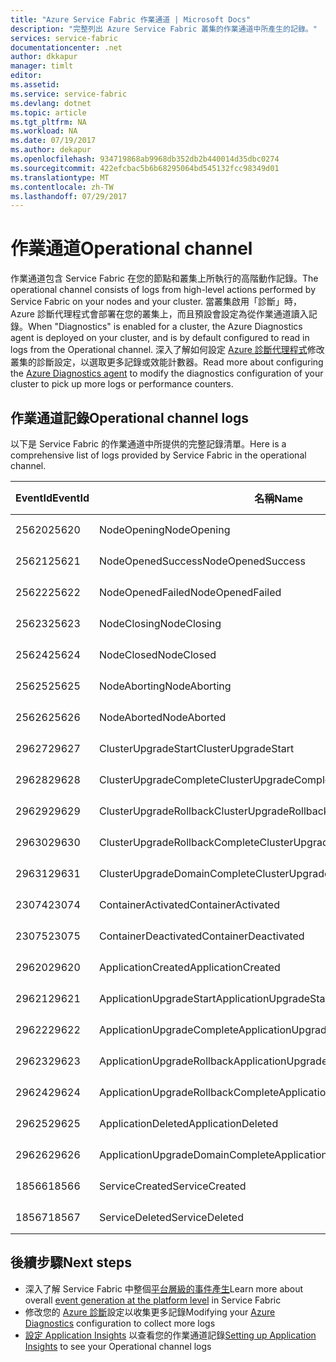 ```yaml
---
title: "Azure Service Fabric 作業通道 | Microsoft Docs"
description: "完整列出 Azure Service Fabric 叢集的作業通道中所產生的記錄。"
services: service-fabric
documentationcenter: .net
author: dkkapur
manager: timlt
editor: 
ms.assetid: 
ms.service: service-fabric
ms.devlang: dotnet
ms.topic: article
ms.tgt_pltfrm: NA
ms.workload: NA
ms.date: 07/19/2017
ms.author: dekapur
ms.openlocfilehash: 934719868ab9968db352db2b440014d35dbc0274
ms.sourcegitcommit: 422efcbac5b6b68295064bd545132fcc98349d01
ms.translationtype: MT
ms.contentlocale: zh-TW
ms.lasthandoff: 07/29/2017
---
```

# <a name="operational-channel"></a><span data-ttu-id="95038-103">作業通道</span><span class="sxs-lookup"><span data-stu-id="95038-103">Operational channel</span></span> 

<span data-ttu-id="95038-104">作業通道包含 Service Fabric 在您的節點和叢集上所執行的高階動作記錄。</span><span class="sxs-lookup"><span data-stu-id="95038-104">The operational channel consists of logs from high-level actions performed by Service Fabric on your nodes and your cluster.</span></span> <span data-ttu-id="95038-105">當叢集啟用「診斷」時，Azure 診斷代理程式會部署在您的叢集上，而且預設會設定為從作業通道讀入記錄。</span><span class="sxs-lookup"><span data-stu-id="95038-105">When "Diagnostics" is enabled for a cluster, the Azure Diagnostics agent is deployed on your cluster, and is by default configured to read in logs from the Operational channel.</span></span> <span data-ttu-id="95038-106">深入了解如何設定 [Azure 診斷代理程式](service-fabric-diagnostics-event-aggregation-wad.md)修改叢集的診斷設定，以選取更多記錄或效能計數器。</span><span class="sxs-lookup"><span data-stu-id="95038-106">Read more about configuring the [Azure Diagnostics agent](service-fabric-diagnostics-event-aggregation-wad.md) to modify the diagnostics configuration of your cluster to pick up more logs or performance counters.</span></span> 

## <a name="operational-channel-logs"></a><span data-ttu-id="95038-107">作業通道記錄</span><span class="sxs-lookup"><span data-stu-id="95038-107">Operational channel logs</span></span> 

<span data-ttu-id="95038-108">以下是 Service Fabric 的作業通道中所提供的完整記錄清單。</span><span class="sxs-lookup"><span data-stu-id="95038-108">Here is a comprehensive list of logs provided by Service Fabric in the operational channel.</span></span> 

| <span data-ttu-id="95038-109">EventId</span><span class="sxs-lookup"><span data-stu-id="95038-109">EventId</span></span> | <span data-ttu-id="95038-110">名稱</span><span class="sxs-lookup"><span data-stu-id="95038-110">Name</span></span> | <span data-ttu-id="95038-111">來源 (工作)</span><span class="sxs-lookup"><span data-stu-id="95038-111">Source (Task)</span></span> | <span data-ttu-id="95038-112">等級</span><span class="sxs-lookup"><span data-stu-id="95038-112">Level</span></span> |
| --- | --- | --- | --- |
| <span data-ttu-id="95038-113">25620</span><span class="sxs-lookup"><span data-stu-id="95038-113">25620</span></span> | <span data-ttu-id="95038-114">NodeOpening</span><span class="sxs-lookup"><span data-stu-id="95038-114">NodeOpening</span></span> | <span data-ttu-id="95038-115">FabricNode</span><span class="sxs-lookup"><span data-stu-id="95038-115">FabricNode</span></span> | <span data-ttu-id="95038-116">資訊</span><span class="sxs-lookup"><span data-stu-id="95038-116">Informational</span></span> |
| <span data-ttu-id="95038-117">25621</span><span class="sxs-lookup"><span data-stu-id="95038-117">25621</span></span> | <span data-ttu-id="95038-118">NodeOpenedSuccess</span><span class="sxs-lookup"><span data-stu-id="95038-118">NodeOpenedSuccess</span></span> | <span data-ttu-id="95038-119">FabricNode</span><span class="sxs-lookup"><span data-stu-id="95038-119">FabricNode</span></span> | <span data-ttu-id="95038-120">資訊</span><span class="sxs-lookup"><span data-stu-id="95038-120">Informational</span></span> |
| <span data-ttu-id="95038-121">25622</span><span class="sxs-lookup"><span data-stu-id="95038-121">25622</span></span> | <span data-ttu-id="95038-122">NodeOpenedFailed</span><span class="sxs-lookup"><span data-stu-id="95038-122">NodeOpenedFailed</span></span> | <span data-ttu-id="95038-123">FabricNode</span><span class="sxs-lookup"><span data-stu-id="95038-123">FabricNode</span></span> | <span data-ttu-id="95038-124">資訊</span><span class="sxs-lookup"><span data-stu-id="95038-124">Informational</span></span> |
| <span data-ttu-id="95038-125">25623</span><span class="sxs-lookup"><span data-stu-id="95038-125">25623</span></span> | <span data-ttu-id="95038-126">NodeClosing</span><span class="sxs-lookup"><span data-stu-id="95038-126">NodeClosing</span></span> | <span data-ttu-id="95038-127">FabricNode</span><span class="sxs-lookup"><span data-stu-id="95038-127">FabricNode</span></span> | <span data-ttu-id="95038-128">資訊</span><span class="sxs-lookup"><span data-stu-id="95038-128">Informational</span></span> |
| <span data-ttu-id="95038-129">25624</span><span class="sxs-lookup"><span data-stu-id="95038-129">25624</span></span> | <span data-ttu-id="95038-130">NodeClosed</span><span class="sxs-lookup"><span data-stu-id="95038-130">NodeClosed</span></span> | <span data-ttu-id="95038-131">FabricNode</span><span class="sxs-lookup"><span data-stu-id="95038-131">FabricNode</span></span> | <span data-ttu-id="95038-132">資訊</span><span class="sxs-lookup"><span data-stu-id="95038-132">Informational</span></span> |
| <span data-ttu-id="95038-133">25625</span><span class="sxs-lookup"><span data-stu-id="95038-133">25625</span></span> | <span data-ttu-id="95038-134">NodeAborting</span><span class="sxs-lookup"><span data-stu-id="95038-134">NodeAborting</span></span> | <span data-ttu-id="95038-135">FabricNode</span><span class="sxs-lookup"><span data-stu-id="95038-135">FabricNode</span></span> | <span data-ttu-id="95038-136">資訊</span><span class="sxs-lookup"><span data-stu-id="95038-136">Informational</span></span> |
| <span data-ttu-id="95038-137">25626</span><span class="sxs-lookup"><span data-stu-id="95038-137">25626</span></span> | <span data-ttu-id="95038-138">NodeAborted</span><span class="sxs-lookup"><span data-stu-id="95038-138">NodeAborted</span></span> | <span data-ttu-id="95038-139">FabricNode</span><span class="sxs-lookup"><span data-stu-id="95038-139">FabricNode</span></span> | <span data-ttu-id="95038-140">資訊</span><span class="sxs-lookup"><span data-stu-id="95038-140">Informational</span></span> |
| <span data-ttu-id="95038-141">29627</span><span class="sxs-lookup"><span data-stu-id="95038-141">29627</span></span> | <span data-ttu-id="95038-142">ClusterUpgradeStart</span><span class="sxs-lookup"><span data-stu-id="95038-142">ClusterUpgradeStart</span></span> | <span data-ttu-id="95038-143">CM</span><span class="sxs-lookup"><span data-stu-id="95038-143">CM</span></span> | <span data-ttu-id="95038-144">資訊</span><span class="sxs-lookup"><span data-stu-id="95038-144">Informational</span></span> |
| <span data-ttu-id="95038-145">29628</span><span class="sxs-lookup"><span data-stu-id="95038-145">29628</span></span> | <span data-ttu-id="95038-146">ClusterUpgradeComplete</span><span class="sxs-lookup"><span data-stu-id="95038-146">ClusterUpgradeComplete</span></span> | <span data-ttu-id="95038-147">CM</span><span class="sxs-lookup"><span data-stu-id="95038-147">CM</span></span> | <span data-ttu-id="95038-148">資訊</span><span class="sxs-lookup"><span data-stu-id="95038-148">Informational</span></span> |
| <span data-ttu-id="95038-149">29629</span><span class="sxs-lookup"><span data-stu-id="95038-149">29629</span></span> | <span data-ttu-id="95038-150">ClusterUpgradeRollback</span><span class="sxs-lookup"><span data-stu-id="95038-150">ClusterUpgradeRollback</span></span> | <span data-ttu-id="95038-151">CM</span><span class="sxs-lookup"><span data-stu-id="95038-151">CM</span></span> | <span data-ttu-id="95038-152">資訊</span><span class="sxs-lookup"><span data-stu-id="95038-152">Informational</span></span> |
| <span data-ttu-id="95038-153">29630</span><span class="sxs-lookup"><span data-stu-id="95038-153">29630</span></span> | <span data-ttu-id="95038-154">ClusterUpgradeRollbackComplete</span><span class="sxs-lookup"><span data-stu-id="95038-154">ClusterUpgradeRollbackComplete</span></span> | <span data-ttu-id="95038-155">CM</span><span class="sxs-lookup"><span data-stu-id="95038-155">CM</span></span> | <span data-ttu-id="95038-156">資訊</span><span class="sxs-lookup"><span data-stu-id="95038-156">Informational</span></span> |
| <span data-ttu-id="95038-157">29631</span><span class="sxs-lookup"><span data-stu-id="95038-157">29631</span></span> | <span data-ttu-id="95038-158">ClusterUpgradeDomainComplete</span><span class="sxs-lookup"><span data-stu-id="95038-158">ClusterUpgradeDomainComplete</span></span> | <span data-ttu-id="95038-159">CM</span><span class="sxs-lookup"><span data-stu-id="95038-159">CM</span></span> | <span data-ttu-id="95038-160">資訊</span><span class="sxs-lookup"><span data-stu-id="95038-160">Informational</span></span> |
| <span data-ttu-id="95038-161">23074</span><span class="sxs-lookup"><span data-stu-id="95038-161">23074</span></span> | <span data-ttu-id="95038-162">ContainerActivated</span><span class="sxs-lookup"><span data-stu-id="95038-162">ContainerActivated</span></span> | <span data-ttu-id="95038-163">裝載</span><span class="sxs-lookup"><span data-stu-id="95038-163">Hosting</span></span> | <span data-ttu-id="95038-164">資訊</span><span class="sxs-lookup"><span data-stu-id="95038-164">Informational</span></span> |
| <span data-ttu-id="95038-165">23075</span><span class="sxs-lookup"><span data-stu-id="95038-165">23075</span></span> | <span data-ttu-id="95038-166">ContainerDeactivated</span><span class="sxs-lookup"><span data-stu-id="95038-166">ContainerDeactivated</span></span> | <span data-ttu-id="95038-167">裝載</span><span class="sxs-lookup"><span data-stu-id="95038-167">Hosting</span></span> | <span data-ttu-id="95038-168">資訊</span><span class="sxs-lookup"><span data-stu-id="95038-168">Informational</span></span> |
| <span data-ttu-id="95038-169">29620</span><span class="sxs-lookup"><span data-stu-id="95038-169">29620</span></span> | <span data-ttu-id="95038-170">ApplicationCreated</span><span class="sxs-lookup"><span data-stu-id="95038-170">ApplicationCreated</span></span> | <span data-ttu-id="95038-171">CM</span><span class="sxs-lookup"><span data-stu-id="95038-171">CM</span></span> | <span data-ttu-id="95038-172">資訊</span><span class="sxs-lookup"><span data-stu-id="95038-172">Informational</span></span> |
| <span data-ttu-id="95038-173">29621</span><span class="sxs-lookup"><span data-stu-id="95038-173">29621</span></span> | <span data-ttu-id="95038-174">ApplicationUpgradeStart</span><span class="sxs-lookup"><span data-stu-id="95038-174">ApplicationUpgradeStart</span></span> | <span data-ttu-id="95038-175">CM</span><span class="sxs-lookup"><span data-stu-id="95038-175">CM</span></span> | <span data-ttu-id="95038-176">資訊</span><span class="sxs-lookup"><span data-stu-id="95038-176">Informational</span></span> |
| <span data-ttu-id="95038-177">29622</span><span class="sxs-lookup"><span data-stu-id="95038-177">29622</span></span> | <span data-ttu-id="95038-178">ApplicationUpgradeComplete</span><span class="sxs-lookup"><span data-stu-id="95038-178">ApplicationUpgradeComplete</span></span> | <span data-ttu-id="95038-179">CM</span><span class="sxs-lookup"><span data-stu-id="95038-179">CM</span></span> | <span data-ttu-id="95038-180">資訊</span><span class="sxs-lookup"><span data-stu-id="95038-180">Informational</span></span> |
| <span data-ttu-id="95038-181">29623</span><span class="sxs-lookup"><span data-stu-id="95038-181">29623</span></span> | <span data-ttu-id="95038-182">ApplicationUpgradeRollback</span><span class="sxs-lookup"><span data-stu-id="95038-182">ApplicationUpgradeRollback</span></span> | <span data-ttu-id="95038-183">CM</span><span class="sxs-lookup"><span data-stu-id="95038-183">CM</span></span> | <span data-ttu-id="95038-184">資訊</span><span class="sxs-lookup"><span data-stu-id="95038-184">Informational</span></span> |
| <span data-ttu-id="95038-185">29624</span><span class="sxs-lookup"><span data-stu-id="95038-185">29624</span></span> | <span data-ttu-id="95038-186">ApplicationUpgradeRollbackComplete</span><span class="sxs-lookup"><span data-stu-id="95038-186">ApplicationUpgradeRollbackComplete</span></span> | <span data-ttu-id="95038-187">CM</span><span class="sxs-lookup"><span data-stu-id="95038-187">CM</span></span> | <span data-ttu-id="95038-188">資訊</span><span class="sxs-lookup"><span data-stu-id="95038-188">Informational</span></span> |
| <span data-ttu-id="95038-189">29625</span><span class="sxs-lookup"><span data-stu-id="95038-189">29625</span></span> | <span data-ttu-id="95038-190">ApplicationDeleted</span><span class="sxs-lookup"><span data-stu-id="95038-190">ApplicationDeleted</span></span> | <span data-ttu-id="95038-191">CM</span><span class="sxs-lookup"><span data-stu-id="95038-191">CM</span></span> | <span data-ttu-id="95038-192">資訊</span><span class="sxs-lookup"><span data-stu-id="95038-192">Informational</span></span> |
| <span data-ttu-id="95038-193">29626</span><span class="sxs-lookup"><span data-stu-id="95038-193">29626</span></span> | <span data-ttu-id="95038-194">ApplicationUpgradeDomainComplete</span><span class="sxs-lookup"><span data-stu-id="95038-194">ApplicationUpgradeDomainComplete</span></span> | <span data-ttu-id="95038-195">CM</span><span class="sxs-lookup"><span data-stu-id="95038-195">CM</span></span> | <span data-ttu-id="95038-196">資訊</span><span class="sxs-lookup"><span data-stu-id="95038-196">Informational</span></span> |
| <span data-ttu-id="95038-197">18566</span><span class="sxs-lookup"><span data-stu-id="95038-197">18566</span></span> | <span data-ttu-id="95038-198">ServiceCreated</span><span class="sxs-lookup"><span data-stu-id="95038-198">ServiceCreated</span></span> | <span data-ttu-id="95038-199">FM</span><span class="sxs-lookup"><span data-stu-id="95038-199">FM</span></span> | <span data-ttu-id="95038-200">資訊</span><span class="sxs-lookup"><span data-stu-id="95038-200">Informational</span></span> |
| <span data-ttu-id="95038-201">18567</span><span class="sxs-lookup"><span data-stu-id="95038-201">18567</span></span> | <span data-ttu-id="95038-202">ServiceDeleted</span><span class="sxs-lookup"><span data-stu-id="95038-202">ServiceDeleted</span></span> | <span data-ttu-id="95038-203">FM</span><span class="sxs-lookup"><span data-stu-id="95038-203">FM</span></span> | <span data-ttu-id="95038-204">資訊</span><span class="sxs-lookup"><span data-stu-id="95038-204">Informational</span></span> |

## <a name="next-steps"></a><span data-ttu-id="95038-205">後續步驟</span><span class="sxs-lookup"><span data-stu-id="95038-205">Next steps</span></span>

* <span data-ttu-id="95038-206">深入了解 Service Fabric 中整個[平台層級的事件產生](service-fabric-diagnostics-event-generation-infra.md)</span><span class="sxs-lookup"><span data-stu-id="95038-206">Learn more about overall [event generation at the platform level](service-fabric-diagnostics-event-generation-infra.md) in Service Fabric</span></span>
* <span data-ttu-id="95038-207">修改您的 [Azure 診斷](service-fabric-diagnostics-event-aggregation-wad.md)設定以收集更多記錄</span><span class="sxs-lookup"><span data-stu-id="95038-207">Modifying your [Azure Diagnostics](service-fabric-diagnostics-event-aggregation-wad.md) configuration to collect more logs</span></span>
* <span data-ttu-id="95038-208">[設定 Application Insights](service-fabric-diagnostics-event-analysis-appinsights.md) 以查看您的作業通道記錄</span><span class="sxs-lookup"><span data-stu-id="95038-208">[Setting up Application Insights](service-fabric-diagnostics-event-analysis-appinsights.md) to see your Operational channel logs</span></span>
